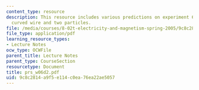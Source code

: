 ```yaml
---
content_type: resource
description: This resource includes various predictions on experiment 6, bent wire,
  curved wire and two particles.
file: /media/courses/8-02t-electricity-and-magnetism-spring-2005/9c8c2814a9f5e114c0ea76ea22ae5057_prs_w06d2.pdf
file_type: application/pdf
learning_resource_types:
- Lecture Notes
ocw_type: OCWFile
parent_title: Lecture Notes
parent_type: CourseSection
resourcetype: Document
title: prs_w06d2.pdf
uid: 9c8c2814-a9f5-e114-c0ea-76ea22ae5057
---
```


